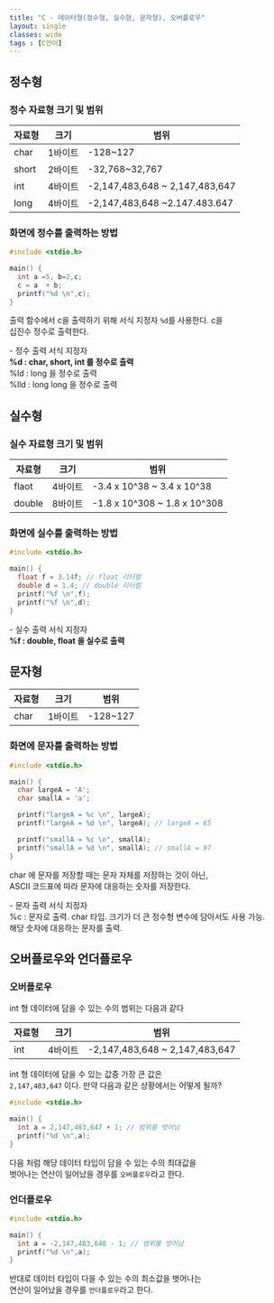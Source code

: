 ```yaml
---
title: "C - 데이터형(정수형, 실수형, 문자형), 오버플로우"
layout: single
classes: wide
tags : [C언어]
---
```


## 정수형

### 정수 자료형 크기 및 범위
| 자료형 | 크기 | 범위 |
| --- | --- | ---|
|char | 1바이트 | -128~127|
|short| 2바이트 |-32,768~32,767|
|int| 4바이트 | 	-2,147,483,648 ~ 2,147,483,647 |
|long| 4바이트 | -2,147,483,648 ~2.147.483.647 |



### 화면에 정수를 출력하는 방법

```cpp
#include <stdio.h>

main() {
  int a =5, b=2,c;
  c = a  + b;
  printf("%d \n",c);
}
```

출력 함수에서 c을 출력하기 위해 서식 지정자 `%d`를 사용한다. c을  
십진수 정수로 출력한다.  
  
\- 정수 출력 서식 지정자  
**%d : char, short, int 를 정수로 출력**  
%ld : long 을 정수로 출력  
%lld : long long 을 정수로 출력  


## 실수형

### 실수 자료형 크기 및 범위
| 자료형 | 크기 | 범위 |
| --- | --- | ---|
flaot| 4바이트 | -3.4 x 10^38 ~ 3.4 x 10^38 |
double| 8바이트 | -1.8 x 10^308 ~ 1.8 x 10^308 |

### 화면에 실수를 출력하는 방법

```cpp
#include <stdio.h>

main() {
  float f = 3.14f; // float 리터럴
  double d = 1.4; // double 리터럴
  printf("%f \n",f);
  printf("%f \n",d);
}
```

\- 실수 출력 서식 지정자  
**%f : double, float 을 실수로 출력**  


## 문자형

| 자료형 | 크기 | 범위 |
| --- | --- | ---|
|char | 1바이트 | -128~127|

### 화면에 문자를 출력하는 방법

```cpp
#include <stdio.h>

main() {
  char largeA = 'A';
  char smallA = 'a';

  printf("largeA = %c \n", largeA);
  printf("largeA = %d \n", largeA); // largeA = 65

  printf("smallA = %c \n", smallA);
  printf("smallA = %d \n", smallA); // smallA = 97
}

```

char 에 문자를 저장할 때는 문자 자체를 저장하는 것이 아닌,  
ASCII 코드표에 따라 문자에 대응하는 숫자를 저장한다.  
  
\- 문자 출력 서식 지정자  
%c : 문자로 출력. char 타입. 크기가 더 큰 정수형 변수에 담아서도 사용 가능.  
해당 숫자에 대응하는 문자를 출력.  

  
## 오버플로우와 언더플로우


### 오버플로우
int 형 데이터에 담을 수 있는 수의 범위는 다음과 같다  

| 자료형 | 크기 | 범위 |
| --- | --- | ---|
|int| 4바이트 | 	-2,147,483,648 ~ 2,147,483,647 |

int 형 데이터에 담을 수 있는 값중 가장 큰 값은  
`2,147,483,647` 이다. 만약 다음과 같은 상황에서는 어떻게 될까?  

```cpp
#include <stdio.h>

main() {
  int a = 2,147,483,647 + 1; // 범위를 벗어남
  printf("%d \n",a);
}
```
다음 처럼 해당 데이터 타입이 담을 수 있는 수의 최대값을  
벗어나는 연산이 일어났을 경우를 `오버플로우`라고 한다.  


### 언더플로우
```cpp
#include <stdio.h>

main() {
  int a = -2,147,483,648 - 1; // 범위를 벗어남
  printf("%d \n",a);
}
```

반대로 데이터 타입이 다을 수 있는 수의 최소값을 벗어나는  
연산이 일어났을 경우를 `언더플로우`라고 한다.  